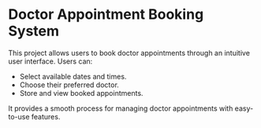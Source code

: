 # Doctor Appointment Booking System

This project allows users to book doctor appointments through an intuitive user interface. Users can:

- Select available dates and times.
- Choose their preferred doctor.
- Store and view booked appointments.

It provides a smooth process for managing doctor appointments with easy-to-use features.
